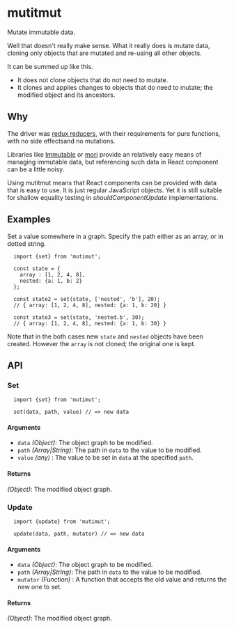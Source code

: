 # mutitmut

Mutate immutable data.

Well that doesn't really make sense.
What it really does is mutate data, cloning only objects that are mutated
and re-using all other objects.

It can be summed up like this.
* It does not clone objects that do not need to mutate.
* It clones and applies changes to objects that do need to mutate; the modified object and its ancestors.

## Why
The driver was [redux reducers](http://rackt.github.io/redux/docs/basics/Reducers.html),
with their requirements for pure functions, with no side effectsand no mutations.

Libraries like
[Immutable](https://github.com/facebook/immutable-js) or
[mori](http://swannodette.github.io/mori/)
provide an relatively easy means of managing immutable data,
but referencing such data in React component can be a little noisy.

Using mutitmut means that React components can be provided with
data that is easy to use. It is just regular JavaScript objects.
Yet it is still suitable for shallow equality testing in
_shouldComponentUpdate_ implementations.

## Examples
Set a value somewhere in a graph.
Specify the path either as an array, or in dotted string.
```
  import {set} from 'mutimut';

  const state = {
    array : [1, 2, 4, 8],
    nested: {a: 1, b: 2}
  };

  const state2 = set(state, ['nested', 'b'], 20);
  // { array: [1, 2, 4, 8], nested: {a: 1, b: 20} }

  const state3 = set(state, 'nested.b', 30);
  // { array: [1, 2, 4, 8], nested: {a: 1, b: 30} }
```
Note that in the both cases new `state` and `nested` objects have been created.
However the `array` is not cloned; the original one is kept.

## API
### Set
```
  import {set} from 'mutimut';

  set(data, path, value) // => new data
```

#### Arguments
* `data` _(Object)_: The object graph to be modified.
* `path` _(Array|String)_: The path in `data` to the value to be modified.
* `value` _(any)_ : The value to be set in `data` at the specified `path`.

#### Returns
_(Object)_: The modified object graph.

### Update
```
  import {update} from 'mutimut';

  update(data, path, mutator) // => new data
```

#### Arguments
* `data` _(Object)_: The object graph to be modified.
* `path` _(Array|String)_: The path in `data` to the value to be modified.
* `mutator` _(Function)_ : A function that accepts the old value and returns the new one to set.

#### Returns
_(Object)_: The modified object graph.
